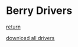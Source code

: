 # Berry Drivers

[return](../README.md)

[download all drivers](https://download-directory.github.io/?url=https://github.com/tasmota/Berry_playground/tree/main/drivers)